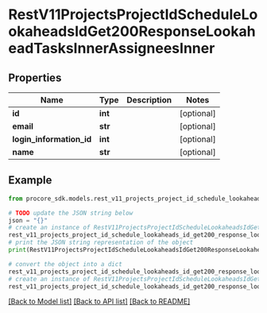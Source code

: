 # RestV11ProjectsProjectIdScheduleLookaheadsIdGet200ResponseLookaheadTasksInnerAssigneesInner


## Properties

Name | Type | Description | Notes
------------ | ------------- | ------------- | -------------
**id** | **int** |  | [optional] 
**email** | **str** |  | [optional] 
**login_information_id** | **int** |  | [optional] 
**name** | **str** |  | [optional] 

## Example

```python
from procore_sdk.models.rest_v11_projects_project_id_schedule_lookaheads_id_get200_response_lookahead_tasks_inner_assignees_inner import RestV11ProjectsProjectIdScheduleLookaheadsIdGet200ResponseLookaheadTasksInnerAssigneesInner

# TODO update the JSON string below
json = "{}"
# create an instance of RestV11ProjectsProjectIdScheduleLookaheadsIdGet200ResponseLookaheadTasksInnerAssigneesInner from a JSON string
rest_v11_projects_project_id_schedule_lookaheads_id_get200_response_lookahead_tasks_inner_assignees_inner_instance = RestV11ProjectsProjectIdScheduleLookaheadsIdGet200ResponseLookaheadTasksInnerAssigneesInner.from_json(json)
# print the JSON string representation of the object
print(RestV11ProjectsProjectIdScheduleLookaheadsIdGet200ResponseLookaheadTasksInnerAssigneesInner.to_json())

# convert the object into a dict
rest_v11_projects_project_id_schedule_lookaheads_id_get200_response_lookahead_tasks_inner_assignees_inner_dict = rest_v11_projects_project_id_schedule_lookaheads_id_get200_response_lookahead_tasks_inner_assignees_inner_instance.to_dict()
# create an instance of RestV11ProjectsProjectIdScheduleLookaheadsIdGet200ResponseLookaheadTasksInnerAssigneesInner from a dict
rest_v11_projects_project_id_schedule_lookaheads_id_get200_response_lookahead_tasks_inner_assignees_inner_from_dict = RestV11ProjectsProjectIdScheduleLookaheadsIdGet200ResponseLookaheadTasksInnerAssigneesInner.from_dict(rest_v11_projects_project_id_schedule_lookaheads_id_get200_response_lookahead_tasks_inner_assignees_inner_dict)
```
[[Back to Model list]](../README.md#documentation-for-models) [[Back to API list]](../README.md#documentation-for-api-endpoints) [[Back to README]](../README.md)


